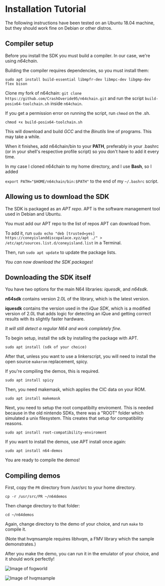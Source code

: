 # Installation Tutorial

The following instructions have been tested on an Ubuntu 18.04 machine, but they should work fine on Debian or other distros.


## Compiler setup

Before you install the SDK you must build a compiler. In our case, we're using *n64chain*.

Building the compiler requires dependencies, so you must install them:

``sudo apt install build-essential libmpfr-dev libmpc-dev libgmp-dev flex bison``

Clone my fork of n64chain: ``git clone https://github.com/CrashOveride95/n64chain.git`` and run the script ``build-posix64-toolchain.sh`` inside ``n64chain``.

If you get a permission error on running the script, run ``chmod`` on the .sh.

``chmod +x build-posix64-toolchain.sh``

This will download and build *GCC* and the *Binutils* line of programs. This may take a while.

When it finishes, add n64chain/bin to your **PATH**, preferably in your .bashrc (or in your shell's respective profile script) so you don't have to add it every time.

In my case I cloned n64chain to my home directory, and I use **Bash**, so I added

``export PATH="$HOME/n64chain/bin:$PATH"`` to the end of my ``~/.bashrc`` script.

## Allowing us to download the SDK

The SDK is packaged as an *APT repo*. APT is the software management tool used in Debian and Ubuntu.

You must add our APT repo to the list of repos APT can download from.

To add it, run ``sudo echo "deb [trusted=yes] https://coneyislanddiscopalace.xyz/apt ./" > /etc/apt/sources.list.d/coneyisland.list`` in a Terminal.

Then, run ``sudo apt update`` to update the package lists.

*You can now download the SDK packages*!

## Downloading the SDK itself

You have two options for the main N64 libraries: *iquesdk*, and *n64sdk*.

**n64sdk** contains version 2.0L of the library, which is the latest version.

**iquesdk** contains the version used in the *iQue SDK*, which is a modified version of 2.0L that adds logic for detecting an iQue and getting correct results with its slightly faster hardware.

*It will still detect a regular N64 and work completely fine.*

To begin setup, install the sdk by installing the package with APT.

``sudo apt install (sdk of your choice)``

After that, unless you want to use a linkerscript, you will need to install the open source ``makerom`` replacement, spicy.

If you're compiling the demos, this is required.

``sudo apt install spicy``

Then, you need makemask, which applies the CIC data on your ROM.

``sudo apt install makemask``

Next, you need to setup the root compatibilty enviroment. This is needed because in the old nintendo SDKs, there was a "ROOT" folder which simulated a unix filesystem. 
This creates that setup for compatibility reasons.

``sudo apt install root-compatibility-enviroment``

If you want to install the demos, use APT install once again:

``sudo apt install n64-demos``

You are ready to compile the demos!

## Compiling demos

First, copy the ``PR`` directory from /usr/src to your home directory.

``cp -r /usr/src/PR ~/n64demos``

Then change directory to that folder:

``cd ~/n64demos``

Again, change directory to the demo of your choice, and run ``make`` to compile it.

(Note that hvqmsample requires libhvqm, a FMV library which the sample demonstrates.)

After you make the demo, you can run it in the emulator of your choice, and it should work perfectly!

![Image of fogworld](https://github.com/CrashOveride95/n64sdkmod/raw/master/fogworldshot.PNG)

![Image of hvqmsample](https://github.com/CrashOveride95/n64sdkmod/raw/master/hvqm.PNG)
